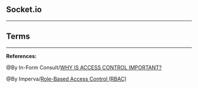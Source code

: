 ## **Socket.io**

-----------------------------------------------

## **Terms**

-----------------------------------------------

**References:**

@By In-Form Consult/[WHY IS ACCESS CONTROL IMPORTANT?](https://fntsoftware.com/blog/network-transformation-transitioning-to-packet-technology/)

@By Imperva/[Role-Based Access Control (RBAC)](https://www.imperva.com/learn/data-security/role-based-access-control-rbac/)
